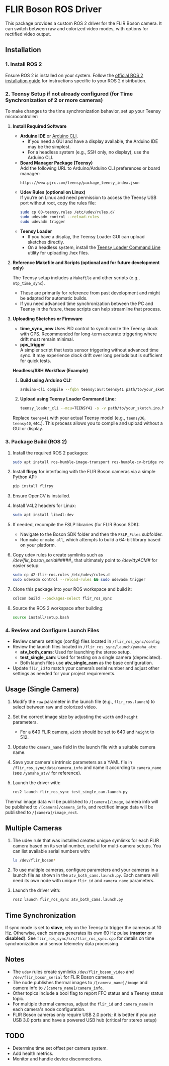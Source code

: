 # FLIR Boson ROS Driver

This package provides a custom ROS 2 driver for the FLIR Boson camera. It can switch between raw and colorized video modes, with options for rectified video output.

## Installation

### 1. Install ROS 2

Ensure ROS 2 is installed on your system. Follow the [official ROS 2 installation guide](https://docs.ros.org/en/) for instructions specific to your ROS 2 distribution.

### 2. Teensy Setup if not already configured (for Time Synchronization of 2 or more cameras)

To make changes to the time synchronization behavior, set up your Teensy microcontroller:

1. **Install Required Software**

   - **Arduino IDE** or [Arduino CLI](https://arduino.github.io/arduino-cli/latest/).  
     - If you need a GUI and have a display available, the Arduino IDE may be the simplest.
     - For a headless system (e.g., SSH only, no display), use the Arduino CLI.
   - **Board Manager Package (Teensy)**  
     Add the following URL to Arduino/Arduino CLI preferences or board manager:  
     ```
     https://www.pjrc.com/teensy/package_teensy_index.json
     ```
   - **Udev Rules (optional on Linux)**  
     If you’re on Linux and need permission to access the Teensy USB port without root, copy the rules file:
     ```bash
     sudo cp 00-teensy.rules /etc/udev/rules.d/
     sudo udevadm control --reload-rules
     sudo udevadm trigger
     ```
   - **Teensy Loader**  
     - If you have a display, the Teensy Loader GUI can upload sketches directly.
     - On a headless system, install the [Teensy Loader Command Line](https://www.pjrc.com/teensy/loader_cli.html) utility for uploading .hex files.

2. **Reference Makefile and Scripts (optional and for future development only)**

   The Teensy setup includes a `Makefile` and other scripts (e.g., `ntp_time_sync`).  
   - These are primarily for reference from past development and might be adapted for automatic builds.  
   - If you need advanced time synchronization between the PC and Teensy in the future, these scripts can help streamline that process.

3. **Uploading Sketches or Firmware**

   - **time_sync_new**
     Uses PID control to synchronize the Teensy clock with GPS. Recommended for long-term accurate triggering where drift must remain minimal.
   - **pps_trigger**  
     A simpler script that tests sensor triggering without advanced time sync. It may experience clock drift over long periods but is sufficient for quick tests.

   **Headless/SSH Workflow (Example)**  
   1. **Build using Arduino CLI:**  
      ```bash
      arduino-cli compile --fqbn teensy:avr:teensy41 path/to/your_sketch --build-path path/to/desired_build_location
      ```
   2. **Upload using Teensy Loader Command Line:**  
      ```bash
      teensy_loader_cli --mcu=TEENSY41 -s -v path/to/your_sketch.ino.hex
      ```

   Replace `teensy41` with your actual Teensy model (e.g., `teensy36`, `teensy40`, etc.). This process allows you to compile and upload without a GUI or display.

### 3. Package Build (ROS 2)

1. Install the required ROS 2 packages:

   ```bash
   sudo apt install ros-humble-image-transport ros-humble-cv-bridge ros-humble-camera-info-manager
   ```

2. Install **flirpy** for interfacing with the FLIR Boson cameras via a simple Python API:

   ```bash
   pip install flirpy
   ```

3. Ensure OpenCV is installed.

4. Install V4L2 headers for Linux:

   ```bash
   sudo apt install libv4l-dev
   ```

5. If needed, recompile the FSLP libraries (for FLIR Boson SDK):
   - Navigate to the Boson SDK folder and then the `FSLP_Files` subfolder.
   - Run `make` or `make all`, which attempts to build a 64-bit library based on your platform.

6. Copy udev rules to create symlinks such as _/dev/flir_boson_serial_#####_ that ultimately point to _/dev/ttyACM#_ for easier setup:

   ```bash
   sudo cp 42-flir-ros.rules /etc/udev/rules.d
   sudo udevadm control --reload-rules && sudo udevadm trigger
   ```

7. Clone this package into your ROS workspace and build it:

   ```bash
   colcon build --packages-select flir_ros_sync
   ```

8. Source the ROS 2 workspace after building:

   ```bash
   source install/setup.bash
   ```

### 4. Review and Configure Launch Files

- Review camera settings (config) files located in `/flir_ros_sync/config`
- Review the launch files located in `/flir_ros_sync/launch/yamaha_atv`:
   - **atv_both_cams**: Used for launching the stereo setup.
   - **test_single_cam**: Used for testing on a single camera (depreciated).
   - Both launch files use **atv_single_cam** as the base configuration.
- Update `flir_id` to match your camera’s serial number and adjust other settings as needed for your project requirements.

## Usage (Single Camera)

1. Modify the `raw` parameter in the launch file (e.g., `flir_ros.launch`) to select between raw and colorized video.
2. Set the correct image size by adjusting the `width` and `height` parameters.
   - For a 640 FLIR camera, `width` should be set to 640 and `height` to 512.
3. Update the `camera_name` field in the launch file with a suitable camera name.
4. Save your camera's intrinsic parameters as a YAML file in `/flir_ros_sync/data/camera_info` and name it according to `camera_name` (see `/yamaha_atv/` for reference).
5. Launch the driver with:

   ```bash
   ros2 launch flir_ros_sync test_single_cam.launch.py
   ```

Thermal image data will be published to `/[camera]/image`, camera info will be published to `/[camera]/camera_info`, and rectified image data will be published to `/[camera]/image_rect`.

## Multiple Cameras

1. The udev rule that was installed creates unique symlinks for each FLIR camera based on its serial number, useful for multi-camera setups. You can list available serial numbers with:

   ```bash
   ls /dev/flir_boson*
   ```

2. To use multiple cameras, configure parameters and your cameras in a launch file as shown in the `atv_both_cams.launch.py`. Each camera will need its own node with unique `flir_id` and `camera_name` parameters.

3. Launch the driver with:

   ```bash
   ros2 launch flir_ros_sync atv_both_cams.launch.py
   ```

## Time Synchronization

If sync mode is set to **slave**, rely on the Teensy to trigger the cameras at 10 Hz. Otherwise, each camera generates its own 60 Hz pulse (**master** or **disabled**). See `flir_ros_sync/src/flir_ros_sync.cpp` for details on time synchronization and sensor telemetry data processing.

## Notes

* The `udev` rules create symlinks `/dev/flir_boson_video` and `/dev/flir_boson_serial` for FLIR Boson cameras.
* The node publishes thermal images to `/[camera_name]/image` and camera info to `/[camera_name]/camera_info`.
* Other topics include a bool flag to report FFC status and a Teensy status topic.
* For multiple thermal cameras, adjust the `flir_id` and `camera_name` in each camera's node configuration.
* FLIR Boson cameras only require USB 2.0 ports; it is better if you use USB 3.0 ports and have a powered USB hub (critical for stereo setup)

## TODO

* Determine time set offset per camera system.
* Add health metrics.
* Monitor and handle device disconnections.
